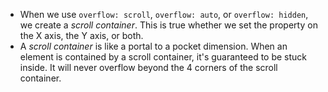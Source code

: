 - When we use `overflow: scroll`, `overflow: auto`, or `overflow: hidden`, we create a *scroll container*. This is true whether we set the property on the X axis, the Y axis, or both.
- A *scroll container* is like a portal to a pocket dimension. When an element is contained by a scroll container, it's guaranteed to be stuck inside. It will never overflow beyond the 4 corners of the scroll container.